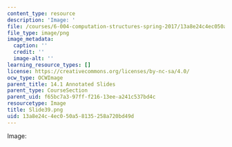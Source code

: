 ```yaml
---
content_type: resource
description: 'Image: '
file: /courses/6-004-computation-structures-spring-2017/13a8e24c4ec050a58135258a720bd49d_Slide39.png
file_type: image/png
image_metadata:
  caption: ''
  credit: ''
  image-alt: ''
learning_resource_types: []
license: https://creativecommons.org/licenses/by-nc-sa/4.0/
ocw_type: OCWImage
parent_title: 14.1 Annotated Slides
parent_type: CourseSection
parent_uid: f65bc7a3-97ff-f216-13ee-a241c537bd4c
resourcetype: Image
title: Slide39.png
uid: 13a8e24c-4ec0-50a5-8135-258a720bd49d
---
```

Image: 